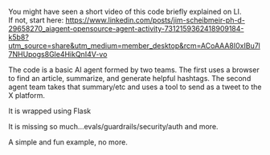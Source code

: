 You might have seen a short video of this code briefly explained on LI.  
If not, start here: https://www.linkedin.com/posts/jim-scheibmeir-ph-d-29658270_aiagent-opensource-agent-activity-7312159362418909184-k5b8?utm_source=share&utm_medium=member_desktop&rcm=ACoAAA8I0xIBu7l7NHUpogs8Gle4HikQnI4V-vo

The code is a basic AI agent formed by two teams.
The first uses a browser to find an article, summarize, and generate helpful hashtags.
The second agent team takes that summary/etc and uses a tool to send as a tweet to the X platform.

It is wrapped using Flask

It is missing so much...evals/guardrails/security/auth and more.

A simple and fun example, no more.
